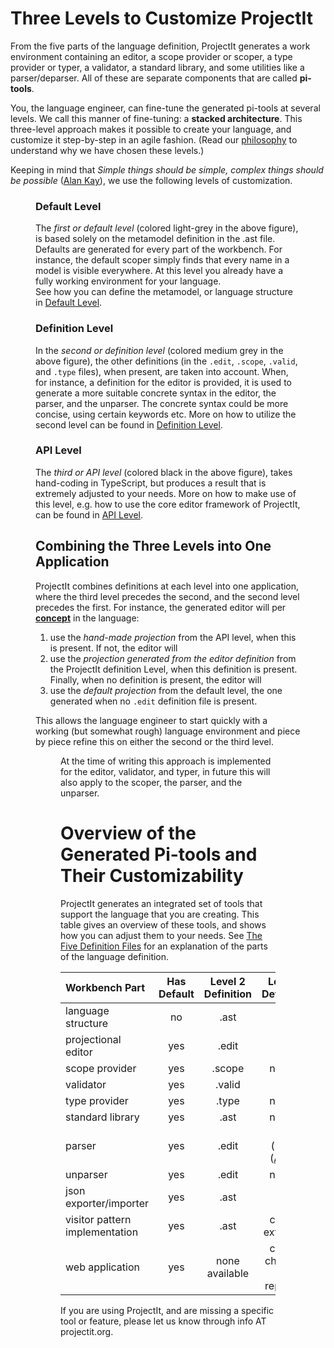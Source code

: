 <script>
    import Figure from "../../lib/figures/Figure.svelte";
    let imageName = 'layered-architecture2.png';
    let caption = 'The Stacked Architecture';
    let figureNumber = 1;
    let imageName2 = 'fall-through.png';
    let caption2 = 'Projection Lookup for an AST Node';
    let figureNumber2 = 2;
</script>

# Three Levels to Customize ProjectIt

From the five parts of the language definition, ProjectIt generates a work environment
containing an editor, a scope provider or scoper, a type provider or typer, a validator, 
a standard library, and some utilities like a parser/deparser.
All of these are separate components that are called **pi-tools**.

You, the language engineer, can fine-tune the generated pi-tools at several levels.
We call this manner of fine-tuning: a **stacked architecture**.
This three-level approach makes it possible to create your language,
and customize it step-by-step in an agile fashion.
(Read our [philosophy](/010_Intro/020_Our_Philosophy) to understand why we have chosen these levels.)

Keeping in mind that *Simple things should be simple, complex things should be possible* 
(<a href="https://en.wikipedia.org/wiki/Alan_Kay" target="_blank">Alan Kay</a>),
we use the following levels of customization.

<Figure 
bind:imageName={imageName} 
bind:caption={caption}
bind:figureNumber={figureNumber}
/>

### Default Level
The *first or default level* (colored light-grey in the above figure), is based solely on the 
metamodel definition in the .ast file. Defaults are 
   generated for every part of the workbench. For instance, the default scoper simply finds 
   that every name in a model is visible everywhere. At this level you already have a 
   fully working environment for your language.  
   See how you can define the metamodel, or language structure in [Default Level](/030_Developing_a_Language/010_Default_Level).

### Definition Level
In the *second or definition level*  (colored medium grey in the above figure), the other definitions (in the `.edit`, `.scope`, `.valid`, and `.type` files), when present, 
   are taken into account. When, for instance, a definition for the editor is provided, 
   it is used to generate a more suitable concrete syntax in the editor, the parser, and the unparser.
   The concrete syntax could be more concise, using certain keywords etc. More on how to 
   utilize the second level can be found in [Definition Level](/030_Developing_a_Language/020_Definition_Level).

### API Level
The *third or API level* (colored black in the above figure), takes hand-coding in TypeScript, 
but produces a result that is extremely adjusted to your needs. More on how to make use of this 
level, e.g. how to use the core editor framework of ProjectIt,
can be found in [API Level](/030_Developing_a_Language/030_API_Level).
   

## Combining the Three Levels into One Application

ProjectIt combines definitions at each level into one application, where the third level precedes the second, and
the second level precedes the first.
For instance, the generated editor will per [**concept**](/030_Developing_a_Language/010_Default_Level/010_Defining_the_Language_Structure#concept) in the language:

1. use the *hand-made projection* from the API level, when this is present. If not, the editor will
2. use the *projection generated from the editor definition* from the ProjectIt definition Level, when this definition is present.
  Finally, when no definition is present, the editor will
3. use the *default projection* from the default level, the one generated when no `.edit` definition file is present.

This allows the language engineer to start quickly with a working (but somewhat rough) language environment
and piece by piece refine this on either the second or the third level.

<Figure
bind:imageName={imageName2}
bind:caption={caption2}
bind:figureNumber={figureNumber2}
/>

At the time of writing this approach is implemented for the editor, validator, and typer, in future this 
will also apply to the scoper, the parser, and the unparser.

# Overview of the Generated Pi-tools and Their Customizability

ProjectIt generates an integrated set of tools that support the language that you are creating.
This table gives an overview of these tools, and shows how you can adjust them to your needs.
See [The Five Definition Files](/010_Intro/040_A_Language_in_Five_Parts) for an explanation of the parts 
of the language definition.

| Workbench Part | Has Default | Level 2 Definition | Level 3 Definition |
| :-------------- | :-----------: | :------------------: | :------------------: |
| language structure                | no  | .ast    | no |
| projectional editor               | yes | .edit   | yes |
| scope provider                    | yes | .scope  | not yet |
| validator                         | yes | .valid  | yes |
| type provider                     | yes | .type   | not yet |
| standard library                  | yes | .ast    | not yet |
| parser                            | yes | .edit   | yes (using (<a href="https://github.com/dhakehurst/net.akehurst.language" target="_blank">AGL</a>))  |
| unparser                          | yes | .edit   | not yet |
| json exporter/importer            | yes | .ast    | no |
| visitor pattern implementation    | yes | .ast    | can be extended |
| web application                   | yes | none available   | can be changed or replaced |

If you are using ProjectIt, and are missing a specific tool or feature, please let us know through info AT projectit.org.

